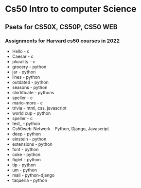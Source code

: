 # Cs50 Intro to computer Science
## Psets for CS50X, CS50P, CS50 WEB

### Assignments for Harvard cs50 courses in 2022

* Hello - c
* Caesar - c 
* plurality - c
* grocery - python
* jar - python
* lines - python
* outdated - python
* seasons - python
* shirtificate - pythons
* speller - c
* mario-more - c
* trivia - html, css, javascript
* world cup - python
* speller - c
* test_ - python
* Cs50web-Network - Python, Django, Javascript
* deep - python
* einstein - python
* extensions - python
* font - python
* coke - python
* figlet - python
* tip - python
* um - python
* mail - python-django
* taqueria - python